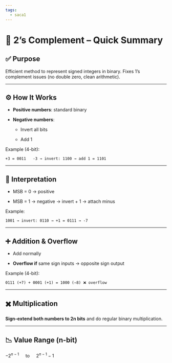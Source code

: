 ```yaml
---
tags:
  - saca1
---
```

# 🧮 2’s Complement – Quick Summary

## ✅ Purpose

Efficient method to represent signed integers in binary. Fixes 1’s complement issues (no double zero, clean arithmetic).

---

## ⚙️ How It Works

- **Positive numbers**: standard binary
    
- **Negative numbers**:
    
    - Invert all bits
        
    - Add 1
        

Example (4-bit):

`+3 = 0011   -3 → invert: 1100 → add 1 = 1101`

---

## 🧠 Interpretation

- MSB = 0 → positive
    
- MSB = 1 → negative → invert + 1 → attach minus
    

Example:

`1001 → invert: 0110 → +1 = 0111 → -7`

---

## ➕ Addition & Overflow

- Add normally
    
- **Overflow if** same sign inputs → opposite sign output
    

Example (4-bit):

`0111 (+7) + 0001 (+1) = 1000 (−8) ❌ overflow`

---

## ✖️ Multiplication

**Sign-extend both numbers to 2n bits** and do regular binary multiplication.

---

## 📉 Value Range (n-bit)

$-2^{n-1} \quad \text{ to } \quad 2^{n-1} - 1$